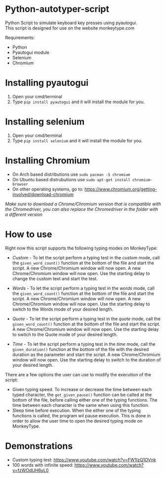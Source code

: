 # Python-autotyper-script
Python Script to simulate keyboard key presses using pyautogui.  
This script is designed for use on the website monkeytype.com  
  
Requirements:

* Python  
* Pyautogui module  
* Selenium  
* Chromium

# Installing pyautogui
1. Open your cmd/terminal
2. Type `pip install pyautogui` and it will install the module for you.

# Installing selenium
1. Open your cmd/terminal
2. Type `pip install selenium` and it will install the module for you.

# Installing Chromium

* On Arch based distributions use `sudo pacman -S chromium`  
* On Ubuntu based distrubutions use `sudo apt-get install chromium-browser`  
* On other operating systems, go to: https://www.chromium.org/getting-involved/download-chromium
  
_Make sure to download a Chrome/Chromium version that is compatible with the Chromedriver, you can also replace the Chromedriver in the folder with a different version_
# How to use  
Right now this script supports the following typing modes on MonkeyType:

* *Custom* - To let the script perform a typing test in the _custom_ mode, call the `given_word_count()` function at the bottom of the file and start the script. A new Chrome/Chromium window will now open. A new Chrome/Chromium window will now open. Use the starting delay to change the custom text and start the test.  
  
* *Words* - To let the script perform a typing test in the _words_ mode, call the `given_word_count()` function at the bottom of the file and start the script. A new Chrome/Chromium window will now open. A new Chrome/Chromium window will now open. Use the starting delay to switch to the Words mode of your desired length.  
  
* *Quote* - To let the script perform a typing test in the _quote_ mode, call the `given_word_count()` function at the bottom of the file and start the script. A new Chrome/Chromium window will now open. Use the starting delay to switch to the Quote mode of your desired length.  
  
* *Time* - To let the script perform a typing test in the _time_ mode, call the `given_duration()` function at the bottom of the file with the desired duration as the parameter and start the script. A new Chrome/Chromium window will now open. Use the starting delay to switch to the duration of your desired length.

There are a few options the user can use to modify the execution of the script:  

* Given typing speed. To increase or decrease the time between each typed character, the `get_given_pause()` function can be called at the bottom of the file, before calling either one of the typing functions. The time between each character is the same when using this function. 
* Sleep time before execution. When the either one of the typing functions is called, the program wil pause execution. This is done in order to allow the user time to open the desired typing mode on MonkeyType.

# Demonstrations


* Custom typing test: https://www.youtube.com/watch?v=FW1lzQ1OVnk
* 100 words with infinite speed: https://www.youtube.com/watch?v=fzWOdUH6yL0